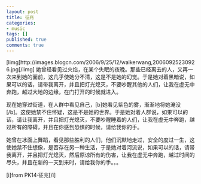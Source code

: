 ```yaml
---
layout: post
title: 征兆
categories:
- music
tags: []
published: true
comments: true
---
```

<p>[limg]http://images.blogcn.com/2006/9/25/12/walkerwang,20060925230926.jpg[/limg]    她曾经看见过火焰，在某个失眠的夜晚。那些已经离去的人，又再一次来到她的面前，这几乎使她分不清，这是不是她的幻觉。于是她对着黑暗说，如果可以的话，请带我离开，并且把灯光熄灭，不要吵醒其他的人们，让我在虚无中奔跑，越过大地的边缘，在门打开的时候就进入。</p>

<p>    现在她穿过街道，在人群中看见自己，[b]她看见紫色的雾，渐渐地将她淹没[/b]。这使她禁不住怀疑，这是不是她的世界。于是她对着人群说，如果可以的话，请让我离开，并且把灯光熄灭，不要吵醒睡着的人们，让我在虚无中奔跑，越过所有的障碍，并且在你感到恐惧的时候，请给我你的手。</p>

<p>    她曾在冰面上舞蹈，看见那些胜利的人们，他们沉默地走过，安全的度过一生，这使她禁不住想像，是否存在另一种生活，于是她对着河流说，如果可以的话，请带我离开，并且把灯光熄灭，然后原谅所有的伤害，让我在虚无中奔跑，越过时间的尽头，并且在新的一天到来时，请给我你的手。。。</p>

<p>[i]from PK14·征兆[/i] </p>
